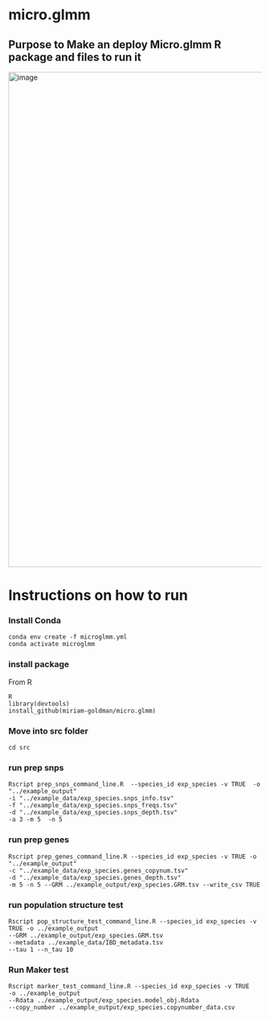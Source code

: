 # micro.glmm
## Purpose to Make an deploy Micro.glmm R package and files to run it
<img width="985" alt="image" src="https://github.com/miriam-goldman/micro-glmm/assets/46382670/7f1fde4b-7439-4c0c-a99d-bcba26fbe5f3">

# Instructions on how to run
### Install Conda
```
conda env create -f microglmm.yml
conda activate microglmm
```
### install package
From R
```
R
library(devtools)
install_github(miriam-goldman/micro.glmm)
```

### Move into src folder
```
cd src
```
### run prep snps
```
Rscript prep_snps_command_line.R  --species_id exp_species -v TRUE  -o "../example_output"
-i "../example_data/exp_species.snps_info.tsv"
-f "../example_data/exp_species.snps_freqs.tsv"
-d "../example_data/exp_species.snps_depth.tsv"
-a 3 -m 5  -n 5   
 ```
### run prep genes

```
Rscript prep_genes_command_line.R --species_id exp_species -v TRUE -o "../example_output"
-c "../example_data/exp_species.genes_copynum.tsv"
-d "../example_data/exp_species.genes_depth.tsv"
-m 5 -n 5 --GRM ../example_output/exp_species.GRM.tsv --write_csv TRUE
 ```
### run population structure test

```
Rscript pop_structure_test_command_line.R --species_id exp_species -v TRUE -o ../example_output
--GRM ../example_output/exp_species.GRM.tsv
--metadata ../example_data/IBD_metadata.tsv
--tau 1 --n_tau 10
```

### Run Maker test

```
Rscript marker_test_command_line.R --species_id exp_species -v TRUE
-o ../example_output
--Rdata ../example_output/exp_species.model_obj.Rdata
--copy_number ../example_output/exp_species.copynumber_data.csv
```
